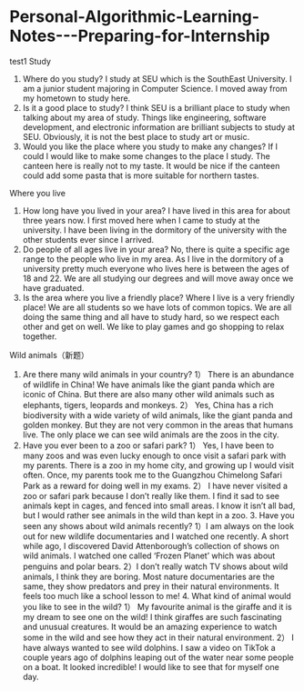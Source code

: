 # Personal-Algorithmic-Learning-Notes---Preparing-for-Internship
test1
Study 
1.	Where do you study? 
I study at SEU which is the SouthEast University. I am a junior student majoring in Computer Science. I moved away from my hometown to study here.
2.	Is it a good place to study? 
I think SEU is a brilliant place to study when talking about my area of study. Things like engineering, software development, and electronic information are brilliant subjects to study at SEU. Obviously, it is not the best place to study art or music. 
3.	Would you like the place where you study to make any changes? 
If I could I would like to make some changes to the place I study. The canteen here is really not to my taste. It would be nice if the canteen could add some pasta that is more suitable for northern tastes.


Where you live
1. How long have you lived in your area?
I have lived in this area for about three years now. I first moved here when I came to study at the university. I have been living in the dormitory of the university with the other students ever since I arrived. 
2. Do people of all ages live in your area? 
No, there is quite a specific age range to the people who live in my area. As I live in the dormitory of a university pretty much everyone who lives here is between the ages of 18 and 22. We are all studying our degrees and will move away once we have graduated. 
3. Is the area where you live a friendly place? 
Where I live is a very friendly place! We are all students so we have lots of common topics. We are all doing the same thing and all have to study hard, so we respect each other and get on well. We like to play games and go shopping to relax together.


Wild animals（新题） 
1. Are there many wild animals in your country? 
1） There is an abundance of wildlife in China! We have animals like the giant panda which are iconic of China. But there are also many other wild animals such as elephants, tigers, leopards and monkeys.
2） Yes, China has a rich biodiversity with a wide variety of wild animals, like the giant panda and golden monkey. But they are not very common in the areas that humans live. The only place we can see wild animals are the zoos in the city. 
2. Have you ever been to a zoo or safari park? 
1） Yes, I have been to many zoos and was even lucky enough to once visit a safari park with my parents. There is a zoo in my home city, and growing up I would visit often. Once, my parents took me to the Guangzhou Chimelong Safari Park as a reward for doing well in my exams. 
2） I have never visited a zoo or safari park because I don’t really like them. I find it sad to see animals kept in cages, and fenced into small areas. I know it isn’t all bad, but I would rather see animals in the wild than kept in a zoo. 3. Have you seen any shows about wild animals recently? 1）I am always on the look out for new wildlife documentaries and I watched one recently. A short while ago, I discovered David Attenborough’s collection of shows on wild animals. I watched one called ‘Frozen Planet’ which was about penguins and polar bears. 2）I don’t really watch TV shows about wild animals, I think they are boring. Most nature documentaries are the same, they show predators and prey in their natural environments. It feels too much like a school lesson to me! 4. What kind of animal would you like to see in the wild? 1） My favourite animal is the giraffe and it is my dream to see one on the wild! I think giraffes are such fascinating and unusual creatures. It would be an amazing experience to watch some in the wild and see how they act in their natural environment. 2） I have always wanted to see wild dolphins. I saw a video on TikTok a couple years ago of dolphins leaping out of the water near some people on a boat. It looked incredible! I would like to see that for myself one day.
